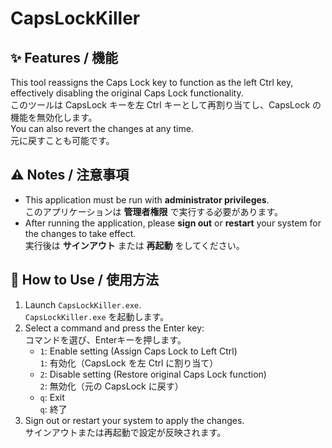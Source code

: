 # CapsLockKiller

## ✨ Features / 機能

This tool reassigns the Caps Lock key to function as the left Ctrl key, effectively disabling the original Caps Lock functionality.  
このツールは CapsLock キーを左 Ctrl キーとして再割り当てし、CapsLock の機能を無効化します。  
You can also revert the changes at any time.  
元に戻すことも可能です。

## ⚠️ Notes / 注意事項

- This application must be run with **administrator privileges**.  
  このアプリケーションは **管理者権限** で実行する必要があります。
- After running the application, please **sign out** or **restart** your system for the changes to take effect.  
  実行後は **サインアウト** または **再起動** をしてください。

## 🚀 How to Use / 使用方法

1. Launch `CapsLockKiller.exe`.  
   `CapsLockKiller.exe` を起動します。
2. Select a command and press the Enter key:  
   コマンドを選び、Enterキーを押します。
   - `1`: Enable setting (Assign Caps Lock to Left Ctrl)  
     `1`: 有効化（CapsLock を左 Ctrl に割り当て）
   - `2`: Disable setting (Restore original Caps Lock function)  
     `2`: 無効化（元の CapsLock に戻す）
   - `q`: Exit  
     `q`: 終了
3. Sign out or restart your system to apply the changes.  
   サインアウトまたは再起動で設定が反映されます。
